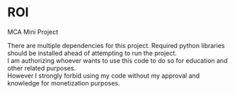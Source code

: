 # ROI
MCA Mini Project

There are multiple dependencies for this project. Required python libraries should be installed ahead of attempting to run the project. <br>
I am authorizing whoever wants to use this code to do so for education and other related purposes. <br> 
However I strongly forbid using my code without my approval and knowledge for monetization purposes.
